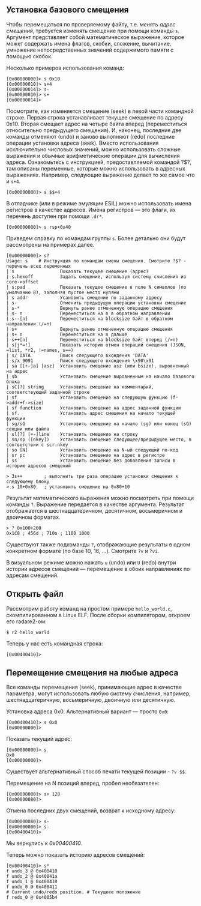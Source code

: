 ## Установка базового смещения

Чтобы перемещаться по проверяемому файлу, т.е. *менять адрес смещения*, требуется изменять смещение при помощи команды `s`. Аргумент представляет собой математическое выражение, которое может содержать имена флагов, скобки, сложение, вычитание, умножение непосредственных значений содержимого памяти с помощью скобок.

Несколько примеров использования команд:

```
[0x00000000]> s 0x10
[0x00000010]> s+4
[0x00000014]> s-
[0x00000010]> s+
[0x00000014]>
```

Посмотрите, как изменяется смещение (seek) в левой части командной строке. Первая строка устанавливает текущее смещение по адресу 0x10. Вторая смещает адрес на четыре байта вперед (переместиться относительно предыдущего смещения). И, наконец, последние две команды отменяют (undo) и заново выполняют (redo) последние операции установки адреса (seek). Вместо использования исключительно числовых значений, можно использовать сложные выражения и обычные арифметические операции для вычисления адреса. Ознакомьтесь с инструкцией, предоставляемой командой ?$?, там описаны переменные, которые можно использовать в адресных выражениях. Например, следующие выражение делает то же самое что и `s+4`.

```
[0x00000000]> s $$+4
```

В отладчике (или в режиме эмуляции ESIL) можно использовать имена регистров в качестве адресов. Имена регистров — это флаги, их перечень доступен при помощи `.dr*`.

```
[0x00000000]> s rsp+0x40
```

Приведем справку по командам группы `s`. Более детально они будут рассмотрены на примерах далее.

```
[0x00000000]> s?
Usage: s    # Инструкция по командам смены смещения. Смотрите ?$? - перечень всех переменных
| s                 Показать текущее смещение (адрес)
| s.hexoff          Задать смещение, используя систему счисления из core->offset
| s:pad             Показать текущее смещение в поле N символов (по умолчанию 8), заполняя пустое место нулями
| s addr            Усановить смещение по заданному адресу
| s-                Отменить предыдущую операцию установки смещение
| s-*               Вернуть ранее отмененную операцию смещения
| s- n              Переместиться на n в обратном направлении
| s--[n]            Переместиться на blocksize байт в обратном направлении (/=n)
| s+                Вернуть ранее отмененную операцию смещения
| s+ n              Переместиться на n дальше
| s++[n]            Переместиться на blocksize байт вперед (/=n)
| s[j*=!]           Показать историю отмен операций смещения (JSON, =list, *r2, !=names, s==)
| s/ DATA           Поиск следующего вхождения 'DATA'
| s/x 9091          Поиск следующего вхождения \x90\x91
| sa [[+-]a] [asz]  Установить смещение asz (или bsize), выровненный на адрес
| sb                Установить смещение выровненным на начало базового блока
| sC[?] string      Установить смещение на комментарий, соответствующий заданной строке
| sf                Установить смещение на следующую функцию (f->addr+f->size)
| sf function       Установить смещение на адрес заданной функции
| sf.               Установить адрес смещения на начало текущей функции
| sg/sG             Установить смещение на начало (sg) или конец (sG) секции или файла
| sl[?] [+-]line    Установить смещение на строку
| sn/sp ([nkey])    Установить смещение следующее/предыдущее место, в соответствии с scr.nkey
| so [N]            Установить смещение на N-ый следующий по-код
| sr pc             Установить смещение на адрес в регистре
| ss                Установить смещение без добавления записи в историю адресов смещений

> 3s++        ; выполнить три раза операцию установки смещения к следующему блоку
> s 10+0x80   ; установить смещение на 0x80+10
```

Результат математического выражения можно посмотреть при помощи команды `?`. Выражение передается в качестве аргумента. Результат отображается в шестнадцатеричном, десятичном, восьмеричном и двоичном форматах.

```
> ? 0x100+200
0x1C8 ; 456d ; 710o ; 1100 1000
```

Существуют также подкоманды `?`, отображающие результаты в одном конкретном формате (по базе 10, 16, ...). Смотрите `?v` и `?vi`.

В визуальном режиме можно нажать `u` (undo) или `U` (redo) внутри истории адресов смещений — перемещение в обоих направлениях по адресам смещений.

## Открыть файл

Рассмотрим работу команд на простом примере `hello_world.c`, скомпилированном в Linux ELF. После сборки компилятором, откроем его radare2-ом:

```
$ r2 hello_world
```

Теперь у нас есть командная строка:

```
[0x00400410]>
```

## Перемещение смещения на любые адреса

Все команды перемещения (seek), принимающие адрес в качестве параметра, могут использовать любую систему счисления, например, шестнадцатеричную, восьмеричную, двоичную или десятичную.

Установка адреса 0x0. Альтернативный вариант — просто `0x0`:

```
[0x00400410]> s 0x0
[0x00000000]>
```

Показать текущий адрес:
```
[0x00000000]> s
0x0
[0x00000000]>
```

Существует альтернативный способ печати текущей позиции - `?v $$`.

Перемещение на N позиций вперед, пробел необязателен:

```
[0x00000000]> s+ 128
[0x00000080]>
```

Отмена последних двух смещений, возврат к исходному адресу:

```
[0x00000080]> s-
[0x00000000]> s-
[0x00400410]>
```

Мы вернулись к _0x00400410_.

Теперь можно показать историю адресов смещений:

```
[0x00400410]> s*
f undo_3 @ 0x400410
f undo_2 @ 0x40041a
f undo_1 @ 0x400410
f undo_0 @ 0x400411
# Current undo/redo position. # Текущеее положение 
f redo_0 @ 0x4005b4
```
